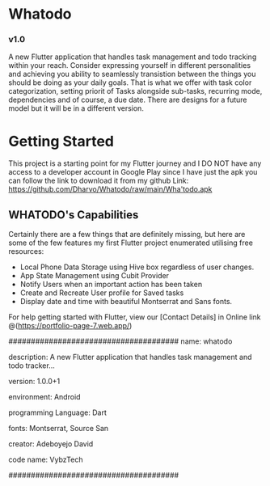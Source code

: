# Whatodo

### v1.0

A new Flutter application that handles task management and todo tracking within your reach. Consider expressing yourself in different personalities and achieving you ability to seamlessly transistion between the things you should be doing as your daily goals. That is what we offer with task color categorization, setting priorit of Tasks alongside sub-tasks, recurring mode, dependencies and of course, a due date. There are designs for a future model but it will be in a different version.

# Getting Started

This project is a starting point for my Flutter journey and I DO NOT have any access to a developer account in Google Play since I have just the apk you can follow the link to download it from my github
Link: https://github.com/Dharvo/Whatodo/raw/main/Wha'todo.apk

## WHATODO's Capabilities

Certainly there are a few things that are definitely missing, but here are some of the few features my first Flutter project enumerated utilising free resources:

- Local Phone Data Storage using Hive box regardless of user changes.
- App State Management using Cubit Provider
- Notify Users when an important action has been taken
- Create and Recreate User profile for Saved tasks
- Display date and time with beautiful Montserrat and Sans fonts.

For help getting started with Flutter, view our [Contact Details] in Online link @(https://portfolio-page-7.web.app/)

######################################
name: whatodo

description: A new Flutter application that handles task management and todo tracker...

version: 1.0.0+1

environment: Android

programming Language: Dart

fonts: Montserrat, Source San

creator: Adeboyejo David

code name: VybzTech

######################################
